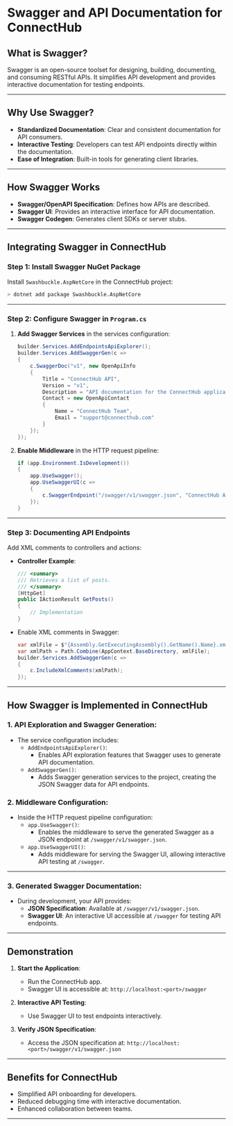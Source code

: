 # Swagger and API Documentation for ConnectHub

## What is Swagger?
Swagger is an open-source toolset for designing, building, documenting, and consuming RESTful APIs. It simplifies API development and provides interactive documentation for testing endpoints.

---

## Why Use Swagger?
- **Standardized Documentation**: Clear and consistent documentation for API consumers.
- **Interactive Testing**: Developers can test API endpoints directly within the documentation.
- **Ease of Integration**: Built-in tools for generating client libraries.

---

## How Swagger Works
- **Swagger/OpenAPI Specification**: Defines how APIs are described.
- **Swagger UI**: Provides an interactive interface for API documentation.
- **Swagger Codegen**: Generates client SDKs or server stubs.

---

## Integrating Swagger in ConnectHub

### Step 1: Install Swagger NuGet Package
Install `Swashbuckle.AspNetCore` in the ConnectHub project:

```bash
> dotnet add package Swashbuckle.AspNetCore
```

---

### Step 2: Configure Swagger in `Program.cs`
1. **Add Swagger Services** in the services configuration:
   ```csharp
   builder.Services.AddEndpointsApiExplorer();
   builder.Services.AddSwaggerGen(c =>
   {
       c.SwaggerDoc("v1", new OpenApiInfo
       {
           Title = "ConnectHub API",
           Version = "v1",
           Description = "API documentation for the ConnectHub application.",
           Contact = new OpenApiContact
           {
               Name = "ConnectHub Team",
               Email = "support@connecthub.com"
           }
       });
   });
   ```

2. **Enable Middleware** in the HTTP request pipeline:
   ```csharp
   if (app.Environment.IsDevelopment())
   {
       app.UseSwagger();
       app.UseSwaggerUI(c =>
       {
           c.SwaggerEndpoint("/swagger/v1/swagger.json", "ConnectHub API v1");
       });
   }
   ```

---

### Step 3: Documenting API Endpoints
Add XML comments to controllers and actions:

- **Controller Example**:
  ```csharp
  /// <summary>
  /// Retrieves a list of posts.
  /// </summary>
  [HttpGet]
  public IActionResult GetPosts()
  {
      // Implementation
  }
  ```

- Enable XML comments in Swagger:
  ```csharp
  var xmlFile = $"{Assembly.GetExecutingAssembly().GetName().Name}.xml";
  var xmlPath = Path.Combine(AppContext.BaseDirectory, xmlFile);
  builder.Services.AddSwaggerGen(c =>
  {
      c.IncludeXmlComments(xmlPath);
  });
  ```

---

## How Swagger is Implemented in ConnectHub

### 1. **API Exploration and Swagger Generation**:
- The service configuration includes:
  - `AddEndpointsApiExplorer()`:
    - Enables API exploration features that Swagger uses to generate API documentation.
  - `AddSwaggerGen()`:
    - Adds Swagger generation services to the project, creating the JSON Swagger data for API endpoints.

### 2. **Middleware Configuration**:
- Inside the HTTP request pipeline configuration:
  - `app.UseSwagger()`:
    - Enables the middleware to serve the generated Swagger as a JSON endpoint at `/swagger/v1/swagger.json`.
  - `app.UseSwaggerUI()`:
    - Adds middleware for serving the Swagger UI, allowing interactive API testing at `/swagger`.

---

### 3. **Generated Swagger Documentation**:
- During development, your API provides:
  - **JSON Specification**: Available at `/swagger/v1/swagger.json`.
  - **Swagger UI**: An interactive UI accessible at `/swagger` for testing API endpoints.

---

## Demonstration
1. **Start the Application**:
   - Run the ConnectHub app.
   - Swagger UI is accessible at: `http://localhost:<port>/swagger`

2. **Interactive API Testing**:
   - Use Swagger UI to test endpoints interactively.

3. **Verify JSON Specification**:
   - Access the JSON specification at: `http://localhost:<port>/swagger/v1/swagger.json`

---

## Benefits for ConnectHub
- Simplified API onboarding for developers.
- Reduced debugging time with interactive documentation.
- Enhanced collaboration between teams.

---

##
